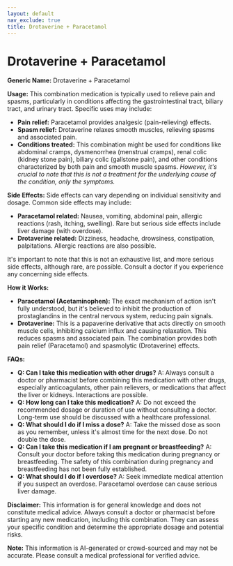 ```yaml
---
layout: default
nav_exclude: true
title: Drotaverine + Paracetamol
---
```


# Drotaverine + Paracetamol

**Generic Name:** Drotaverine + Paracetamol

**Usage:** This combination medication is typically used to relieve pain and spasms, particularly in conditions affecting the gastrointestinal tract, biliary tract, and urinary tract.  Specific uses may include:

* **Pain relief:**  Paracetamol provides analgesic (pain-relieving) effects.
* **Spasm relief:** Drotaverine relaxes smooth muscles, relieving spasms and associated pain.
* **Conditions treated:**  This combination might be used for conditions like abdominal cramps, dysmenorrhea (menstrual cramps), renal colic (kidney stone pain), biliary colic (gallstone pain), and other conditions characterized by both pain and smooth muscle spasms.  *However, it's crucial to note that this is not a treatment for the underlying cause of the condition, only the symptoms.*

**Side Effects:**  Side effects can vary depending on individual sensitivity and dosage. Common side effects may include:

* **Paracetamol related:** Nausea, vomiting, abdominal pain, allergic reactions (rash, itching, swelling).  Rare but serious side effects include liver damage (with overdose).
* **Drotaverine related:**  Dizziness, headache, drowsiness, constipation, palpitations. Allergic reactions are also possible.

It's important to note that this is not an exhaustive list, and more serious side effects, although rare, are possible. Consult a doctor if you experience any concerning side effects.

**How it Works:**

* **Paracetamol (Acetaminophen):**  The exact mechanism of action isn't fully understood, but it's believed to inhibit the production of prostaglandins in the central nervous system, reducing pain signals.
* **Drotaverine:** This is a papaverine derivative that acts directly on smooth muscle cells, inhibiting calcium influx and causing relaxation. This reduces spasms and associated pain.  The combination provides both pain relief (Paracetamol) and spasmolytic (Drotaverine) effects.

**FAQs:**

* **Q: Can I take this medication with other drugs?** A:  Always consult a doctor or pharmacist before combining this medication with other drugs, especially anticoagulants, other pain relievers, or medications that affect the liver or kidneys.  Interactions are possible.
* **Q: How long can I take this medication?** A:  Do not exceed the recommended dosage or duration of use without consulting a doctor.  Long-term use should be discussed with a healthcare professional.
* **Q: What should I do if I miss a dose?** A:  Take the missed dose as soon as you remember, unless it's almost time for the next dose.  Do not double the dose.
* **Q: Can I take this medication if I am pregnant or breastfeeding?** A: Consult your doctor before taking this medication during pregnancy or breastfeeding.  The safety of this combination during pregnancy and breastfeeding has not been fully established.
* **Q: What should I do if I overdose?** A:  Seek immediate medical attention if you suspect an overdose. Paracetamol overdose can cause serious liver damage.


**Disclaimer:** This information is for general knowledge and does not constitute medical advice.  Always consult a doctor or pharmacist before starting any new medication, including this combination.  They can assess your specific condition and determine the appropriate dosage and potential risks.


**Note:** This information is AI-generated or crowd-sourced and may not be accurate. Please consult a medical professional for verified advice.